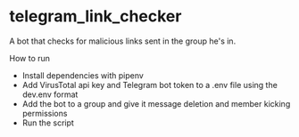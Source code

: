 # telegram_link_checker

A bot that checks for malicious links sent in the group he's in.

How to run

- Install dependencies with pipenv
- Add VirusTotal api key and Telegram bot token to a .env file using the dev.env format
- Add the bot to a group and give it message deletion and member kicking permissions
- Run the script
